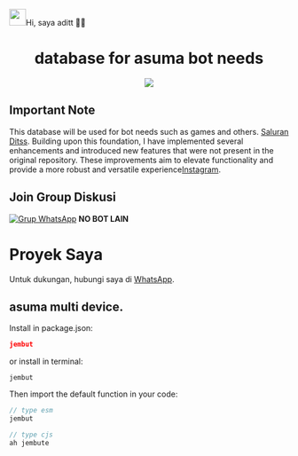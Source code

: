 <img src="https://files.catbox.moe/0farxz.webp" width="30px">Hi, saya aditt 👨‍💻
# <div align='center'>database for asuma bot needs</div>

<div align="center"><img src="https://files.catbox.moe/n9rspg.jpg"></div>

## Important Note

This database will be used for bot needs such as games and others. [Saluran Ditss](https://whatsapp.com/channel/0029VaimJO0E50UaXv9Z1J0L). Building upon this foundation, I have implemented several enhancements and introduced new features that were not present in the original repository. These improvements aim to elevate functionality and provide a more robust and versatile experience[Instagram](https://www.instagram.com/dits.v2).

## Join Group Diskusi
[![Grup WhatsApp](https://img.shields.io/badge/WhatsApp%20Group-25D366?style=for-the-badge&logo=whatsapp&logoColor=white)](https://chat.whatsapp.com/IEGSv0bv5gC2etNuXJajd0) 
**NO BOT LAIN**

# Proyek Saya
Untuk dukungan, hubungi saya di [WhatsApp](https://wa.me/6281513607731?text=Saya%20ingin%20bertanya%20tentang%20proyek%20GitHub%20Anda).

## asuma multi device.

Install in package.json:
```json
jembut 
```
or install in terminal:
```
jembut
```

Then import the default function in your code:
```ts 
// type esm
jembut
```

```js
// type cjs
ah jembute
```


